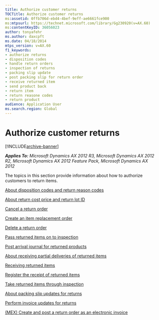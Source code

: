```yaml
---
title: Authorize customer returns
TOCTitle: Authorize customer returns
ms:assetid: 0ffb706d-ebd4-4bef-9eff-ae6661fce900
ms:mtpsurl: https://technet.microsoft.com/library/Gg230920(v=AX.60)
ms:contentKeyID: 36056023
author: tonyafehr
ms.author: daxcpft
ms.date: 04/18/2014
mtps_version: v=AX.60
f1_keywords:
- authorize returns
- disposition codes
- handle return orders
- inspection of returns
- packing slip update
- post packing slip for return order
- receive returned item
- send product back
- return item
- return reasone codes
- return product
audience: Application User
ms.search.region: Global
---
```


# Authorize customer returns 


[!INCLUDE[archive-banner](includes/archive-banner.md)]


_**Applies To:** Microsoft Dynamics AX 2012 R3, Microsoft Dynamics AX 2012 R2, Microsoft Dynamics AX 2012 Feature Pack, Microsoft Dynamics AX 2012_

The topics in this section provide information about how to authorize customers to return items.

[About disposition codes and return reason codes](about-disposition-codes-and-return-reason-codes.md)

[About return cost price and return lot ID](about-return-cost-price-and-return-lot-id.md)

[Cancel a return order](cancel-a-return-order.md)

[Create an item replacement order](create-an-item-replacement-order.md)

[Delete a return order](delete-a-return-order.md)

[Pass returned items on to inspection](pass-returned-items-on-to-inspection.md)

[Post arrival journal for returned products](post-arrival-journal-for-returned-products.md)

[About receiving partial deliveries of returned items](about-receiving-partial-deliveries-of-returned-items.md)

[Receiving returned items](receiving-returned-items.md)

[Register the receipt of returned items](register-the-receipt-of-returned-items.md)

[Take returned items through inspection](take-returned-items-through-inspection.md)

[About packing slip updates for returns](about-packing-slip-updates-for-returns.md)

[Perform invoice updates for returns](perform-invoice-updates-for-returns.md)

[(MEX) Create and post a return order as an electronic invoice](mex-create-and-post-a-return-order-as-an-electronic-invoice.md)

  


